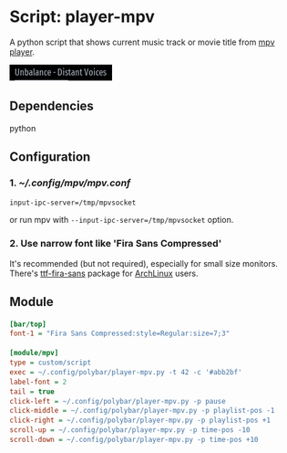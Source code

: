 # Script: player-mpv

A python script that shows current music track or movie title from [mpv player](https://mpv.io/).

![preview](preview.png)

## Dependencies

python

## Configuration

### 1. *~/.config/mpv/mpv.conf*
```
input-ipc-server=/tmp/mpvsocket
```
or run mpv with `--input-ipc-server=/tmp/mpvsocket` option.

### 2. Use narrow font like 'Fira Sans Compressed'

It's recommended (but not required), especially for small size monitors.
There's [ttf-fira-sans](https://www.archlinux.org/packages/community/any/ttf-fira-sans/) package for [ArchLinux](https://www.archlinux.org/) users.

## Module

```ini
[bar/top]
font-1 = "Fira Sans Compressed:style=Regular:size=7;3"

[module/mpv]
type = custom/script
exec = ~/.config/polybar/player-mpv.py -t 42 -c '#abb2bf'
label-font = 2
tail = true
click-left = ~/.config/polybar/player-mpv.py -p pause
click-middle = ~/.config/polybar/player-mpv.py -p playlist-pos -1
click-right = ~/.config/polybar/player-mpv.py -p playlist-pos +1
scroll-up = ~/.config/polybar/player-mpv.py -p time-pos -10
scroll-down = ~/.config/polybar/player-mpv.py -p time-pos +10
```
